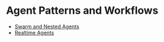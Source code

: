# Agent Patterns and Workflows

* [Swarm and Nested Agents](swarm-and-nested-agents.html)
* [Realtime Agents](realtime-agents.html)